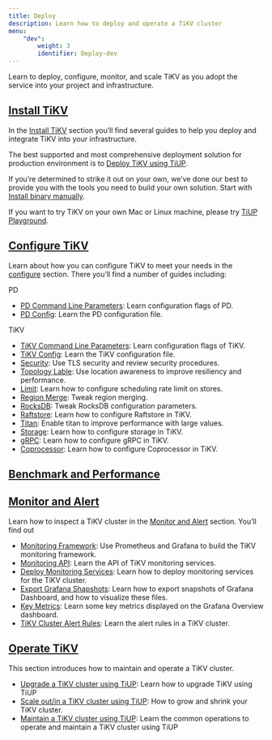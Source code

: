 ```yaml
---
title: Deploy
description: Learn how to deploy and operate a TiKV cluster
menu:
    "dev":
        weight: 3
        identifier: Deploy-dev
---
```


Learn to deploy, configure, monitor, and scale TiKV as you adopt the service into your project and infrastructure.

## [Install TiKV](../install/install/)

In the [Install TiKV](../install/install/) section you’ll find several guides to help you deploy and integrate TiKV into your infrastructure.

The best supported and most comprehensive deployment solution for production environment is to [Deploy TiKV using TiUP](../install/production/).

If you’re determined to strike it out on your own, we’ve done our best to provide you with the tools you need to build your own solution. Start with [Install binary manually](../install/test/#install-binary-manually).

If you want to try TiKV on your own Mac or Linux machine, please try [TiUP Playground](../install/test/#tiup-playground).

## [Configure TiKV](../configure/introduction/)

Learn about how you can configure TiKV to meet your needs in the [configure](../configure/introduction/) section. There you’ll find a number of guides including:

PD

- [PD Command Line Parameters](../pd-command-line): Learn configuration flags of PD.
- [PD Config](../pd-configuration-file): Learn the PD configuration file.

TiKV

- [TiKV Command Line Parameters](../tikv-command-line): Learn configuration flags of TiKV.
- [TiKV Config](../tikv-configuration-file): Learn the TiKV configuration file.
- [Security](../security): Use TLS security and review security procedures.
- [Topology Lable](../topology): Use location awareness to improve resiliency and performance.
- [Limit](../limit): Learn how to configure scheduling rate limit on stores.
- [Region Merge](../region-merge): Tweak region merging.
- [RocksDB](../rocksdb): Tweak RocksDB configuration parameters.
- [Raftstore](../raftstore): Learn how to configure Raftstore in TiKV.
- [Titan](../titan): Enable titan to improve performance with large values.
- [Storage](../storage): Learn how to configure storage in TiKV.
- [gRPC](../grpc): Learn how to configure gRPC in TiKV.
- [Coprocessor](../coprocessor): Learn how to configure Coprocessor in TiKV.


## [Benchmark and Performance](../benchmark/benchmark/)

## [Monitor and Alert](../monitor/monitor/)

Learn how to inspect a TiKV cluster in the [Monitor and Alert](../monitor/monitor/) section. You’ll find out 

- [Monitoring Framework](../monitor/framework/): Use Prometheus and Grafana to build the TiKV monitoring framework.
- [Monitoring API](../monitor/api/): Learn the API of TiKV monitoring services.
- [Deploy Monitoring Services](../monitor/deploy/): Learn how to deploy monitoring services for the TiKV cluster.
- [Export Grafana Shapshots](../monitor/grafana/): Learn how to export snapshots of Grafana Dashboard, and how to visualize these files.
- [Key Metrics](../monitor/key-metrics/): Learn some key metrics displayed on the Grafana Overview dashboard.
- [TiKV Cluster Alert Rules](../monitor/alert/): Learn the alert rules in a TiKV cluster.

## [Operate TiKV](../operate/operate/)

This section introduces how to maintain and operate a TiKV cluster.

- [Upgrade a TiKV cluster using TiUP](../operate/upgrade): Learn how to upgrade TiKV using TiUP
- [Scale out/in a TiKV cluster using TiUP](../operate/scale): How to grow and shrink your TiKV cluster.
- [Maintain a TiKV cluster using TiUP](../operate/maintain): Learn the common operations to operate and maintain a TiKV cluster using TiUP
